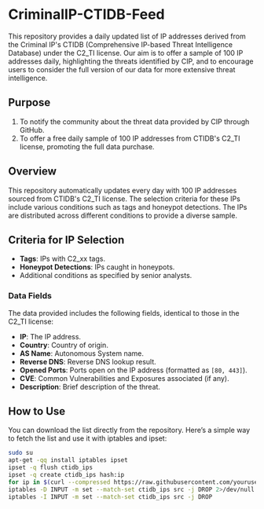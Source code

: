 # CriminalIP-CTIDB-Feed

This repository provides a daily updated list of IP addresses derived from the Criminal IP's CTIDB (Comprehensive IP-based Threat Intelligence Database) under the C2_TI license. Our aim is to offer a sample of 100 IP addresses daily, highlighting the threats identified by CIP, and to encourage users to consider the full version of our data for more extensive threat intelligence.

## Purpose
1. To notify the community about the threat data provided by CIP through GitHub.
2. To offer a free daily sample of 100 IP addresses from CTIDB's C2_TI license, promoting the full data purchase.

## Overview
This repository automatically updates every day with 100 IP addresses sourced from CTIDB's C2_TI license. The selection criteria for these IPs include various conditions such as tags and honeypot detections. The IPs are distributed across different conditions to provide a diverse sample.

## Criteria for IP Selection
- **Tags**: IPs with C2_xx tags.
- **Honeypot Detections**: IPs caught in honeypots.
- Additional conditions as specified by senior analysts.

### Data Fields
The data provided includes the following fields, identical to those in the C2_TI license:
- **IP**: The IP address.
- **Country**: Country of origin.
- **AS Name**: Autonomous System name.
- **Reverse DNS**: Reverse DNS lookup result.
- **Opened Ports**: Ports open on the IP address (formatted as `[80, 443]`).
- **CVE**: Common Vulnerabilities and Exposures associated (if any).
- **Description**: Brief description of the threat.

## How to Use
You can download the list directly from the repository. Here’s a simple way to fetch the list and use it with iptables and ipset:

```sh
sudo su
apt-get -qq install iptables ipset
ipset -q flush ctidb_ips
ipset -q create ctidb_ips hash:ip
for ip in $(curl --compressed https://raw.githubusercontent.com/yourusername/CriminalIP-CTIDB-Feed/main/ipsum.txt 2>/dev/null); do ipset add ctidb_ips $ip; done
iptables -D INPUT -m set --match-set ctidb_ips src -j DROP 2>/dev/null
iptables -I INPUT -m set --match-set ctidb_ips src -j DROP
